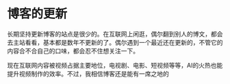 # 博客的更新

长期坚持更新博客的站点是很少的。在互联网上闲逛，偶尔翻到别人的博文，都会去主站看看，基本都是数年不更新的了。偶尔遇到一个最近还在更新的，不管它的内容合不合自己的口味，都会忍不住想关注一下。

现在互联网内容被视频占据主要地位，电视剧、电影、短视频等等，AI的火热也能提升视频制作的效率。不过，我相信博客还是能有一席之地的
